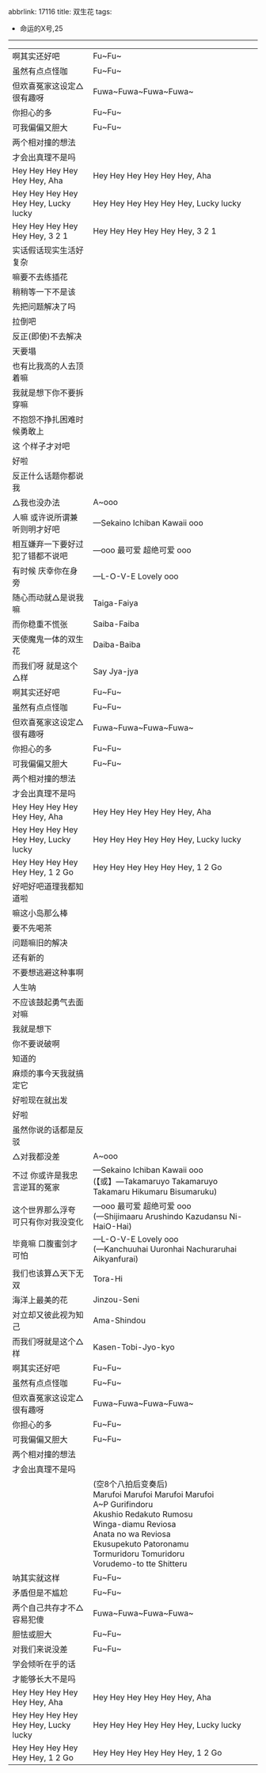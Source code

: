 abbrlink: 17116
title: 双生花
tags:
  - 命运的X号,25
---
|      |      |
|--|--|
|啊其实还好吧|Fu~Fu~|
|虽然有点点怪咖|Fu~Fu~|
|但欢喜冤家这设定△很有趣呀|Fuwa~Fuwa~Fuwa~Fuwa~|
|你担心的多|Fu~Fu~|
|可我偏偏又胆大|Fu~Fu~|
|两个相对撞的想法|      |
|才会出真理不是吗|      |
|Hey Hey Hey Hey Hey Hey, Aha|Hey Hey Hey Hey Hey Hey, Aha|
|Hey Hey Hey  Hey Hey Hey, Lucky lucky|Hey Hey Hey  Hey Hey Hey, Lucky lucky|
|Hey Hey Hey  Hey Hey Hey, 3 2 1|Hey Hey Hey  Hey Hey Hey, 3 2 1|
|实话假话现实生活好复杂|      |
|嘛要不去练插花|      |
|稍稍等一下不是该|      |
|先把问题解决了吗|      |
|拉倒吧|      |
|反正(即使)不去解决|      |
|天要塌|      |
|也有比我高的人去顶着嘛|      |
|我就是想下你不要拆穿嘛|      |
|不抱怨不挣扎困难时候勇敢上|      |
|这 个样子才对吧|      |
|好啦|      |
|反正什么话题你都说我|      |
|△我也没办法|A~ooo|
|人嘛 或许说所谓兼听则明才好吧|—Sekaino Ichiban Kawaii ooo|
|相互嫌弃一下要好过 犯了错都不说吧|—ooo 最可爱 超绝可爱 ooo|
|有时候 庆幸你在身旁|—L-O-V-E Lovely ooo|
|随心而动就△是说我嘛|Taiga-Faiya|
|而你稳重不慌张|Saiba-Faiba|
|天使魔鬼一体的双生花|Daiba-Baiba|
|而我们呀 就是这个△样|Say Jya-jya|
|啊其实还好吧|Fu~Fu~|
|虽然有点点怪咖|Fu~Fu~|
|但欢喜冤家这设定△很有趣呀|Fuwa~Fuwa~Fuwa~Fuwa~|
|你担心的多|Fu~Fu~|
|可我偏偏又胆大|Fu~Fu~|
|两个相对撞的想法|      |
|才会出真理不是吗|      |
|Hey Hey Hey Hey Hey Hey, Aha|Hey Hey Hey Hey Hey Hey, Aha|
|Hey Hey Hey  Hey Hey Hey, Lucky lucky|Hey Hey Hey  Hey Hey Hey, Lucky lucky|
|Hey Hey Hey  Hey Hey Hey, 1 2 Go|Hey Hey Hey  Hey Hey Hey, 1 2 Go|
|好吧好吧道理我都知道啦|      |
|嘛这小岛那么棒|      |
|要不先喝茶|      |
|问题嘛旧的解决|      |
|还有新的|      |
|不要想逃避这种事啊|      |
|人生呐|      |
|不应该鼓起勇气去面对嘛|      |
|我就是想下|      |
|你不要说破啊|      |
|知道的|      |
|麻烦的事今天我就搞定它|      |
|好啦现在就出发|      |
|好啦|      |
|虽然你说的话都是反驳|      |
|△对我都没差|A~ooo|
|不过 你或许是我忠言逆耳的冤家|—Sekaino Ichiban Kawaii ooo<br>(【或】—Takamaruyo Takamaruyo Takamaru Hikumaru Bisumaruku)|
|这个世界那么浮夸 可只有你对我没变化|—ooo 最可爱 超绝可爱 ooo<br>(—Shijimaaru Arushindo Kazudansu Ni-HaiO-Hai)|
|毕竟嘛 口腹蜜剑才可怕|—L-O-V-E Lovely ooo<br>(—Kanchuuhai Uuronhai Nachuraruhai Aikyanfurai)|
|我们也该算△天下无双|Tora-Hi|
|海洋上最美的花|Jinzou-Seni|
|对立却又彼此视为知己|Ama-Shindou|
|而我们呀就是这个△样|Kasen-Tobi-Jyo-kyo|
|啊其实还好吧|Fu~Fu~|
|虽然有点点怪咖|Fu~Fu~|
|但欢喜冤家这设定△很有趣呀|Fuwa~Fuwa~Fuwa~Fuwa~|
|你担心的多|Fu~Fu~|
|可我偏偏又胆大|Fu~Fu~|
|两个相对撞的想法|      |
|才会出真理不是吗|      |
|      |(空8个八拍后变奏后)<br>Marufoi Marufoi Marufoi Marufoi<br>A~P Gurifindoru<br>Akushio Redakuto Rumosu<br>Winga-diamu Reviosa<br>Anata no wa Reviosa<br>Ekusupekuto Patoronamu<br>Tormuridoru Tomuridoru<br>Vorudemo-to tte Shitteru|
|呐其实就这样|Fu~Fu~|
|矛盾但是不尴尬|Fu~Fu~|
|两个自己共存才不△容易犯傻|Fuwa~Fuwa~Fuwa~Fuwa~|
|胆怯或胆大|Fu~Fu~|
|对我们来说没差|Fu~Fu~|
|学会倾听在乎的话|      |
|才能够长大不是吗|      |
|Hey Hey Hey Hey Hey Hey, Aha|Hey Hey Hey Hey Hey Hey, Aha|
|Hey Hey Hey  Hey Hey Hey, Lucky lucky|Hey Hey Hey  Hey Hey Hey, Lucky lucky|
|Hey Hey Hey  Hey Hey Hey, 1 2 Go|Hey Hey Hey  Hey Hey Hey, 1 2 Go|